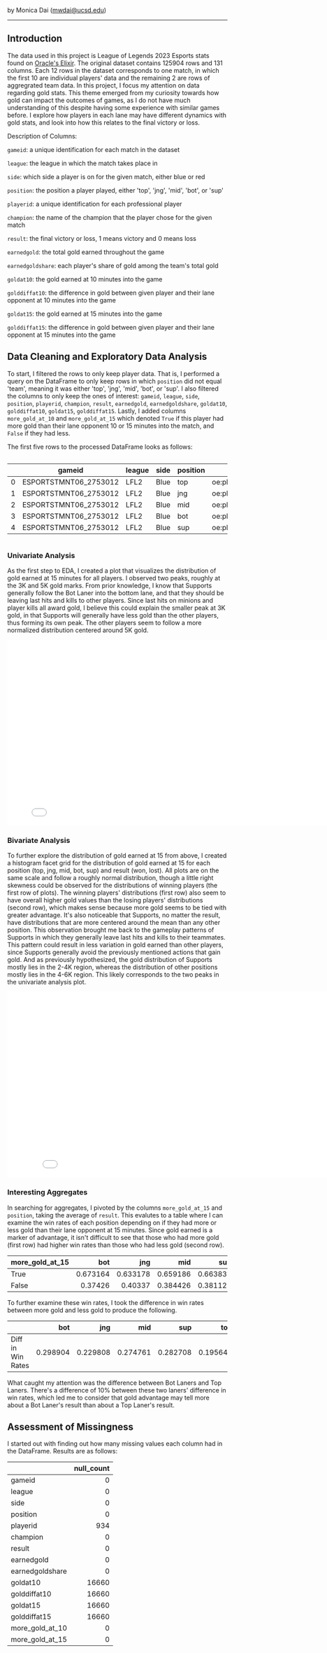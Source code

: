 by Monica Dai (mwdai@ucsd.edu)

---

## Introduction

The data used in this project is League of Legends 2023 Esports stats found on [Oracle's Elixir](https://oracleselixir.com/). The original dataset contains 125904 rows and 131 columns. Each 12 rows in the dataset corresponds to one match, in which the first 10 are individual players' data and the remaining 2 are rows of aggregrated team data. In this project, I focus my attention on data regarding gold stats. This theme emerged from my curiosity towards how gold can impact the outcomes of games, as I do not have much understanding of this despite having some experience with similar games before. I explore how players in each lane may have different dynamics with gold stats, and look into how this relates to the final victory or loss.

Description of Columns:

`gameid`: a unique identification for each match in the dataset

`league`: the league in which the match takes place in

`side`: which side a player is on for the given match, either blue or red

`position`: the position a player played, either 'top', 'jng', 'mid', 'bot', or 'sup'

`playerid`: a unique identification for each professional player

`champion`: the name of the champion that the player chose for the given match

`result`: the final victory or loss, 1 means victory and 0 means loss

`earnedgold`: the total gold earned throughout the game

`earnedgoldshare`: each player's share of gold among the team's total gold

`goldat10`: the gold earned at 10 minutes into the game

`golddiffat10`: the difference in gold between given player and their lane opponent at 10 minutes into the game

`goldat15`: the gold earned at 15 minutes into the game

`golddiffat15`: the difference in gold between given player and their lane opponent at 15 minutes into the game


## Data Cleaning and Exploratory Data Analysis

To start, I filtered the rows to only keep player data. That is, I performed a query on the DataFrame to only keep rows in which `position` did not equal 'team', meaning it was either 'top', 'jng', 'mid', 'bot', or 'sup'. I also filtered the columns to only keep the ones of interest: `gameid`, `league`, `side`, `position`, `playerid`, `champion`, `result`, `earnedgold`, `earnedgoldshare`, `goldat10`, `golddiffat10`, `goldat15`, `golddiffat15`. Lastly, I added columns `more_gold_at_10` and `more_gold_at_15` which denoted `True` if this player had more gold than their lane opponent 10 or 15 minutes into the match, and `False` if they had less.

The first five rows to the processed DataFrame looks as follows:

<div style="overflow-x: auto;">
    <table>
    <thead>
        <tr>
        <th></th>
        <th>gameid</th>
        <th>league</th>
        <th>side</th>
        <th>position</th>
        <th>playerid</th>
        <th>champion</th>
        <th>result</th>
        <th>earnedgold</th>
        <th>earnedgoldshare</th>
        <th>goldat10</th>
        <th>golddiffat10</th>
        <th>goldat15</th>
        <th>golddiffat15</th>
        <th>more_gold_at_10</th>
        <th>more_gold_at_15</th>
        </tr>
    </thead>
    <tbody>
        <tr>
        <td>0</td>
        <td>ESPORTSTMNT06_2753012</td>
        <td>LFL2</td>
        <td>Blue</td>
        <td>top</td>
        <td>oe:player:60aff1184bec1d2b2efdae84f5b6e3e</td>
        <td>Jax</td>
        <td>1</td>
        <td>13251</td>
        <td>0.295868</td>
        <td>3163</td>
        <td>76</td>
        <td>5059</td>
        <td>322</td>
        <td>True</td>
        <td>True</td>
        </tr>
        <tr>
        <td>1</td>
        <td>ESPORTSTMNT06_2753012</td>
        <td>LFL2</td>
        <td>Blue</td>
        <td>jng</td>
        <td>oe:player:fd78e127e45463dcfc2ea3836af0335</td>
        <td>Poppy</td>
        <td>1</td>
        <td>6478</td>
        <td>0.14464</td>
        <td>3035</td>
        <td>87</td>
        <td>4325</td>
        <td>-357</td>
        <td>True</td>
        <td>False</td>
        </tr>
        <tr>
        <td>2</td>
        <td>ESPORTSTMNT06_2753012</td>
        <td>LFL2</td>
        <td>Blue</td>
        <td>mid</td>
        <td>oe:player:baf7147fedeec5de54ca1f240952a3f</td>
        <td>Taliyah</td>
        <td>1</td>
        <td>10118</td>
        <td>0.225914</td>
        <td>3117</td>
        <td>-338</td>
        <td>4956</td>
        <td>-479</td>
        <td>False</td>
        <td>False</td>
        </tr>
        <tr>
        <td>3</td>
        <td>ESPORTSTMNT06_2753012</td>
        <td>LFL2</td>
        <td>Blue</td>
        <td>bot</td>
        <td>oe:player:8204ca38dc1c42012b5d53131271eb1</td>
        <td>Ezreal</td>
        <td>1</td>
        <td>11728</td>
        <td>0.261862</td>
        <td>3344</td>
        <td>329</td>
        <td>5217</td>
        <td>200</td>
        <td>True</td>
        <td>True</td>
        </tr>
        <tr>
        <td>4</td>
        <td>ESPORTSTMNT06_2753012</td>
        <td>LFL2</td>
        <td>Blue</td>
        <td>sup</td>
        <td>oe:player:bb97cd2e43cb0855f6485e6f9e93ea2</td>
        <td>Karma</td>
        <td>1</td>
        <td>3212</td>
        <td>0.0717161</td>
        <td>1953</td>
        <td>-79</td>
        <td>2827</td>
        <td>-216</td>
        <td>False</td>
        <td>False</td>
        </tr>
    </tbody>
    </table>
</div>

### Univariate Analysis

As the first step to EDA, I created a plot that visualizes the distribution of gold earned at 15 minutes for all players. I observed two peaks, roughly at the 3K and 5K gold marks. From prior knowledge, I know that Supports generally follow the Bot Laner into the bottom lane, and that they should be leaving last hits and kills to other players. Since last hits on minions and player kills all award gold, I believe this could explain the smaller peak at 3K gold, in that Supports will generally have less gold than the other players, thus forming its own peak. The other players seem to follow a more normalized distribution centered around 5K gold.

<iframe
  src="assets/uni-2.html"
  width="800"
  height="425"
  frameborder="0"
></iframe>

### Bivariate Analysis

To further explore the distribution of gold earned at 15 from above, I created a histogram facet grid for the distribution of gold earned at 15 for each position (top, jng, mid, bot, sup) and result (won, lost). All plots are on the same scale and follow a roughly normal distribution, though a little right skewness could be observed for the distributions of winning players (the first row of plots). The winning players' distributions (first row) also seem to have overall higher gold values than the losing players' distributions (second row), which makes sense because more gold seems to be tied with greater advantage. It's also noticeable that Supports, no matter the result, have distributions that are more centered around the mean than any other position. This observation brought me back to the gameplay patterns of Supports in which they generally leave last hits and kills to their teammates. This pattern could result in less variation in gold earned than other players, since Supports generally avoid the previously mentioned actions that gain gold. And as previously hypothesized, the gold distribution of Supports mostly lies in the 2-4K region, whereas the distribution of other positions mostly lies in the 4-6K region. This likely corresponds to the two peaks in the univariate analysis plot.

<iframe
  src="assets/bivar-2.html"
  width="850"
  height="425"
  frameborder="0"
></iframe>

### Interesting Aggregates

In searching for aggregates, I pivoted by the columns `more_gold_at_15` and `position`, taking the average of `result`. This evalutes to a table where I can examine the win rates of each position depending on if they had more or less gold than their lane opponent at 15 minutes. Since gold earned is a marker of advantage, it isn't difficult to see that those who had more gold (first row) had higher win rates than those who had less gold (second row).

| more_gold_at_15   |      bot |      jng |      mid |      sup |      top |
|:------------------|---------:|---------:|---------:|---------:|---------:|
| True              | 0.673164 | 0.633178 | 0.659186 | 0.663832 | 0.613327 |
| False             | 0.37426  | 0.40337  | 0.384426 | 0.381125 | 0.417681 |

To further examine these win rates, I took the difference in win rates between more gold and less gold to produce the following.

|      |      bot |      jng |      mid |      sup |      top |
|:-----|---------:|---------:|---------:|---------:|---------:|
| Diff in Win Rates | 0.298904 | 0.229808 | 0.274761 | 0.282708 | 0.195646 |

What caught my attention was the difference between Bot Laners and Top Laners. There's a difference of 10% between these two laners' difference in win rates, which led me to consider that gold advantage may tell more about a Bot Laner's result than about a Top Laner's result.

## Assessment of Missingness

I started out with finding out how many missing values each column had in the DataFrame. Results are as follows:

|                 |     null_count |
|:----------------|------:|
| gameid          |     0 |
| league          |     0 |
| side            |     0 |
| position        |     0 |
| playerid        |   934 |
| champion        |     0 |
| result          |     0 |
| earnedgold      |     0 |
| earnedgoldshare |     0 |
| goldat10        | 16660 |
| golddiffat10    | 16660 |
| goldat15        | 16660 |
| golddiffat15    | 16660 |
| more_gold_at_10 |     0 |
| more_gold_at_15 |     0 |
